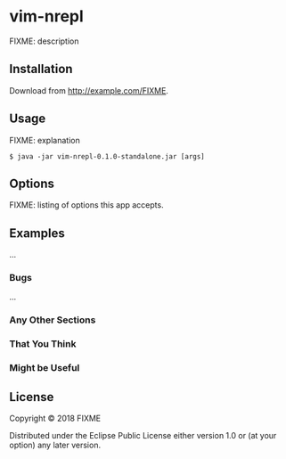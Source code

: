 # vim-nrepl

FIXME: description

## Installation

Download from http://example.com/FIXME.

## Usage

FIXME: explanation

    $ java -jar vim-nrepl-0.1.0-standalone.jar [args]

## Options

FIXME: listing of options this app accepts.

## Examples

...

### Bugs

...

### Any Other Sections
### That You Think
### Might be Useful

## License

Copyright © 2018 FIXME

Distributed under the Eclipse Public License either version 1.0 or (at
your option) any later version.
